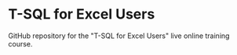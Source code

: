 # T-SQL for Excel Users
GitHub repository for the "T-SQL for Excel Users" live online training course.
